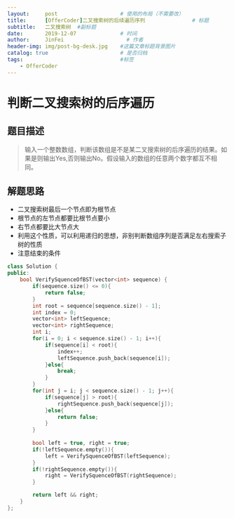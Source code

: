 ```yaml
---
layout:     post                    # 使用的布局（不需要改） 
title:      [OfferCoder]二叉搜索树的后续遍历序列               # 标题  
subtitle:   二叉搜索树  #副标题 
date:       2019-12-07              # 时间 
author:     JinFei                    # 作者 
header-img: img/post-bg-desk.jpg    #这篇文章标题背景图片 
catalog: true                       # 是否归档 
tags:                               #标签     
    - OfferCoder
---
```


#  判断二叉搜索树的后序遍历
## 题目描述

> 输入一个整数数组，判断该数组是不是某二叉搜索树的后序遍历的结果。如果是则输出Yes,否则输出No。假设输入的数组的任意两个数字都互不相同。

## 解题思路
- 二叉搜索树最后一个节点即为根节点
- 根节点的左节点都要比根节点要小
- 右节点都要比大节点大
- 利用这个性质，可以利用递归的思想，非别判断数组序列是否满足左右搜索子树的性质
- 注意结束的条件

```C++
class Solution {
public:
    bool VerifySquenceOfBST(vector<int> sequence) {
        if(sequence.size() <= 0){
            return false;
        }
        int root = sequence[sequence.size() - 1];
        int index = 0;
        vector<int> leftSequence;
        vector<int> rightSequence;
        int i;
        for(i = 0; i < sequence.size() - 1; i++){
            if(sequence[i] < root){
                index++;
                leftSequence.push_back(sequence[i]);
            }else{
                break;
            }
        }
        for(int j = i; j < sequence.size() - 1; j++){
            if(sequence[j] > root){
                rightSequence.push_back(sequence[j]);
            }else{
                return false;
            }
        }
        
        bool left = true, right = true;
        if(!leftSequence.empty()){
            left = VerifySquenceOfBST(leftSequence);
        }
        if(!rightSequence.empty()){
            right = VerifySquenceOfBST(rightSequence);
        }

        return left && right;
    }
};
```

  